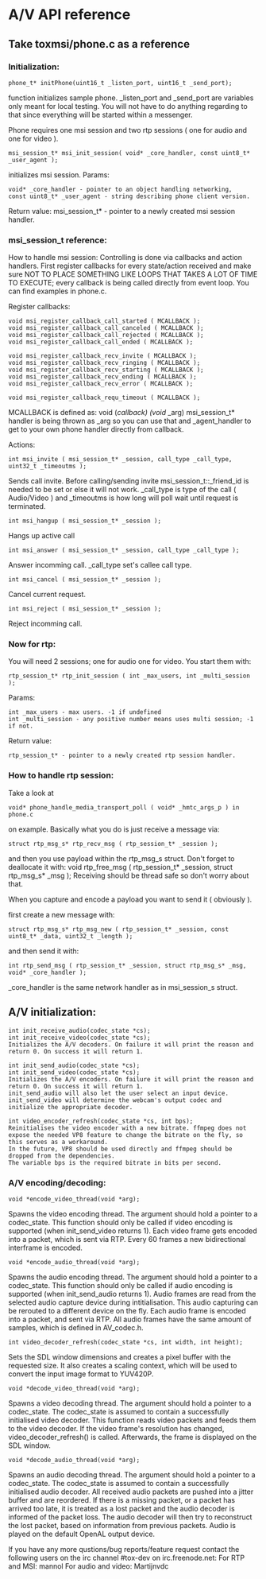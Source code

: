# A/V API reference

## Take toxmsi/phone.c as a reference

### Initialization:

```
phone_t* initPhone(uint16_t _listen_port, uint16_t _send_port);
```

function initializes sample phone. _listen_port and _send_port are variables only meant
for local testing. You will not have to do anything regarding to that since
everything will be started within a messenger.


Phone requires one msi session and two rtp sessions ( one for audio and one for
video ). 

```
msi_session_t* msi_init_session( void* _core_handler, const uint8_t* _user_agent );
```

initializes msi session.
Params:

```
void* _core_handler - pointer to an object handling networking,
const uint8_t* _user_agent - string describing phone client version.
```

Return value:
msi_session_t* - pointer to a newly created msi session handler.

### msi_session_t reference:

How to handle msi session:
Controlling is done via callbacks and action handlers.
First register callbacks for every state/action received and make sure
NOT TO PLACE SOMETHING LIKE LOOPS THAT TAKES A LOT OF TIME TO EXECUTE; every callback is being called 
directly from event loop. You can find examples in phone.c.

Register callbacks: 
```
void msi_register_callback_call_started ( MCALLBACK );
void msi_register_callback_call_canceled ( MCALLBACK );
void msi_register_callback_call_rejected ( MCALLBACK );
void msi_register_callback_call_ended ( MCALLBACK );

void msi_register_callback_recv_invite ( MCALLBACK );
void msi_register_callback_recv_ringing ( MCALLBACK );
void msi_register_callback_recv_starting ( MCALLBACK );
void msi_register_callback_recv_ending ( MCALLBACK );
void msi_register_callback_recv_error ( MCALLBACK );

void msi_register_callback_requ_timeout ( MCALLBACK );
```

MCALLBACK is defined as: void (*callback) (void* _arg)
msi_session_t* handler is being thrown as \_arg so you can use that and \_agent_handler to get to your own phone handler
directly from callback.


Actions:

```
int msi_invite ( msi_session_t* _session, call_type _call_type, uint32_t _timeoutms );
```

Sends call invite. Before calling/sending invite msi_session_t::_friend_id is needed to be set or else
it will not work. _call_type is type of the call ( Audio/Video ) and _timeoutms is how long 
will poll wait until request is terminated.

```
int msi_hangup ( msi_session_t* _session );
```
Hangs up active call

```
int msi_answer ( msi_session_t* _session, call_type _call_type );
```
Answer incomming call. _call_type set's callee call type.

```
int msi_cancel ( msi_session_t* _session );
```
Cancel current request.

```
int msi_reject ( msi_session_t* _session );
```
Reject incomming call.


### Now for rtp:

You will need 2 sessions; one for audio one for video.
You start them with:
```
rtp_session_t* rtp_init_session ( int _max_users, int _multi_session );
```

Params:
```
int _max_users - max users. -1 if undefined
int _multi_session - any positive number means uses multi session; -1 if not.
```

Return value:
```
rtp_session_t* - pointer to a newly created rtp session handler.
```

### How to handle rtp session:
Take a look at
```
void* phone_handle_media_transport_poll ( void* _hmtc_args_p ) in phone.c
```
on example. Basically what you do is just receive a message via:
```
struct rtp_msg_s* rtp_recv_msg ( rtp_session_t* _session );
```

and then you use payload within the rtp_msg_s struct. Don't forget to deallocate it with:
void rtp_free_msg ( rtp_session_t* _session, struct rtp_msg_s* _msg );
Receiving should be thread safe so don't worry about that.

When you capture and encode a payload you want to send it ( obviously ).

first create a new message with:
```
struct rtp_msg_s* rtp_msg_new ( rtp_session_t* _session, const uint8_t* _data, uint32_t _length );
```

and then send it with:
```
int rtp_send_msg ( rtp_session_t* _session, struct rtp_msg_s* _msg, void* _core_handler );
```

_core_handler is the same network handler as in msi_session_s struct.


## A/V initialization:
```
int init_receive_audio(codec_state *cs);
int init_receive_video(codec_state *cs);
Initializes the A/V decoders. On failure it will print the reason and return 0. On success it will return 1.

int init_send_audio(codec_state *cs);
int init_send_video(codec_state *cs);
Initializes the A/V encoders. On failure it will print the reason and return 0. On success it will return 1.
init_send_audio will also let the user select an input device. init_send_video will determine the webcam's output codec and initialize the appropriate decoder.

int video_encoder_refresh(codec_state *cs, int bps);
Reinitialises the video encoder with a new bitrate. ffmpeg does not expose the needed VP8 feature to change the bitrate on the fly, so this serves as a workaround.
In the future, VP8 should be used directly and ffmpeg should be dropped from the dependencies.
The variable bps is the required bitrate in bits per second.
```


### A/V encoding/decoding:
```
void *encode_video_thread(void *arg);
```
Spawns the video encoding thread. The argument should hold a pointer to a codec_state.
This function should only be called if video encoding is supported (when init_send_video returns 1).
Each video frame gets encoded into a packet, which is sent via RTP. Every 60 frames a new bidirectional interframe is encoded.
```
void *encode_audio_thread(void *arg);
```
Spawns the audio encoding thread. The argument should hold a pointer to a codec_state.
This function should only be called if audio encoding is supported (when init_send_audio returns 1).
Audio frames are read from the selected audio capture device during intitialisation. This audio capturing can be rerouted to a different device on the fly.
Each audio frame is encoded into a packet, and sent via RTP. All audio frames have the same amount of samples, which is defined in AV_codec.h.
```
int video_decoder_refresh(codec_state *cs, int width, int height);
```
Sets the SDL window dimensions and creates a pixel buffer with the requested size. It also creates a scaling context, which will be used to convert the input image format to YUV420P.

```
void *decode_video_thread(void *arg);
```
Spawns a video decoding thread. The argument should hold a pointer to a codec_state. The codec_state is assumed to contain a successfully initialised video decoder.
This function reads video packets and feeds them to the video decoder. If the video frame's resolution has changed, video_decoder_refresh() is called. Afterwards, the frame is displayed on the SDL window.
```
void *decode_audio_thread(void *arg);
```
Spawns an audio decoding thread. The argument should hold a pointer to a codec_state. The codec_state is assumed to contain a successfully initialised audio decoder.
All received audio packets are pushed into a jitter buffer and are reordered. If there is a missing packet, or a packet has arrived too late, it is treated as a lost packet and the audio decoder is informed of the packet loss. The audio decoder will then try to reconstruct the lost packet, based on information from previous packets.
Audio is played on the default OpenAL output device.


If you have any more qustions/bug reports/feature request contact the following users on the irc channel #tox-dev on irc.freenode.net:
For RTP and MSI: mannol
For audio and video: Martijnvdc
